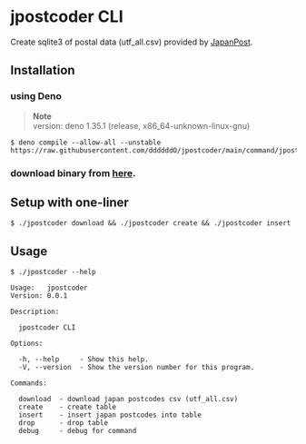 # jpostcoder CLI

Create sqlite3 of postal data (utf_all.csv) provided by
[JapanPost](https://www.post.japanpost.jp/zipcode/download.html).

## Installation

### using Deno

> **Note**<br>
> version: deno 1.35.1 (release, x86_64-unknown-linux-gnu)

```console
$ deno compile --allow-all --unstable https://raw.githubusercontent.com/ddddddO/jpostcoder/main/command/jpostcoder.ts
```

### download binary from [here](https://github.com/ddddddO/jpostcoder/releases).


## Setup with one-liner

```console
$ ./jpostcoder download && ./jpostcoder create && ./jpostcoder insert
```


## Usage

```console
$ ./jpostcoder --help

Usage:   jpostcoder
Version: 0.0.1     

Description:

  jpostcoder CLI

Options:

  -h, --help     - Show this help.                            
  -V, --version  - Show the version number for this program.  

Commands:

  download  - download japan postcodes csv (utf_all.csv)
  create    - create table                              
  insert    - insert japan postcodes into table         
  drop      - drop table                                
  debug     - debug for command
```
